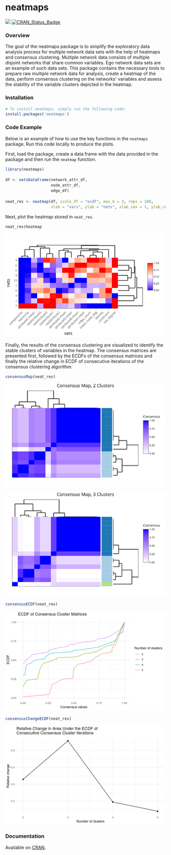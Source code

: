 
<!-- README.md is generated from README.Rmd. Please edit that file -->
neatmaps
========

[![](http://cranlogs.r-pkg.org/badges/grand-total/neatmaps)](http://cran.rstudio.com/web/packages/neatmaps/index.html) [![CRAN\_Status\_Badge](http://www.r-pkg.org/badges/version/neatmaps)](http://cran.rstudio.com/web/packages/neatmaps/index.html)

### Overview

The goal of the neatmaps package is to simplify the exploratory data analysis process for multiple network data sets with the help of heatmaps and consensus clustering. Multiple network data consists of multiple disjoint networks that share common variables. Ego network data sets are an example of such data sets. This package contains the necessary tools to prepare raw multiple network data for analysis, create a heatmap of the data, perform consensus clustering on the networks' variables and assess the stability of the variable clusters depicted in the heatmap.

### Installation

``` r
# To install neatmaps, simply run the following code:
install.packages('neatmaps')
```

### Code Example

Below is an example of how to use the key functions in the `neatmaps` package. Run this code locally to produce the plots.

First, load the package, create a data frame with the data provided in the package and then run the `neatmap` function.

``` r
library(neatmaps)

df <- netsDataFrame(network_attr_df,
                    node_attr_df,
                    edge_df)

neat_res <- neatmap(df, scale_df = "ecdf", max_k = 3, reps = 100, 
                    xlab = "vars", ylab = "nets", xlab_cex = 1, ylab_cex = 1)
```

Next, plot the heatmap stored in `neat_res`.

``` r
neat_res$heatmap
```

![](inst/toy_hm.png)

Finally, the results of the consensus clustering are visualized to identify the stable clusters of variables in the heatmap. The consensus matrices are presented first, followed by the ECDFs of the consensus matrices and finally the relative change in ECDF of consecutive iterations of the consensus clustering algorithm.

``` r
consensusMap(neat_res)
```

![](inst/cons_hm_2.png)

![](inst/cons_hm_3.png)

``` r
consensusECDF(neat_res)
```

![](inst/ecdf.png)

``` r
consensusChangeECDF(neat_res)
```

![](inst/rel_ecdf.png)

### Documentation

Available on [CRAN](https://CRAN.R-project.org/package=neatmaps/neatmaps.pdf).
